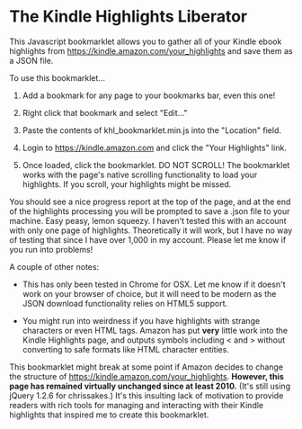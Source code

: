 # The Kindle Highlights Liberator
This Javascript bookmarklet allows you to gather all of your Kindle ebook highlights from https://kindle.amazon.com/your_highlights and save them as a JSON file.

To use this bookmarklet...

1. Add a bookmark for any page to your bookmarks bar, even this one!

2. Right click that bookmark and select "Edit..."

3. Paste the contents of khl_bookmarklet.min.js into the "Location" field.

4. Login to https://kindle.amazon.com and click the "Your Highlights" link.

5. Once loaded, click the bookmarklet. DO NOT SCROLL! The bookmarklet works with the page's native scrolling functionality to load your highlights. If you scroll, your highlights might be missed.

You should see a nice progress report at the top of the page, and at the end of the highlights processing you will be prompted to save a .json file to your machine. Easy peasy, lemon squeezy. I haven't tested this with an account with only one page of highlights. Theoretically it will work, but I have no way of testing that since I have over 1,000 in my account. Please let me know if you run into problems!

A couple of other notes:

- This has only been tested in Chrome for OSX. Let me know if it doesn't work on your browser of choice, but it will need to be modern as the JSON download functionality relies on HTML5 support.

- You might run into weirdness if you have highlights with strange characters or even HTML tags. Amazon has put **very** little work into the Kindle Highlights page, and outputs symbols including < and > without converting to safe formats like HTML character entities.

This bookmarklet might break at some point if Amazon decides to change the structure of https://kindle.amazon.com/your_highlights. **However, this page has remained virtually unchanged since at least 2010.** (It's still using jQuery 1.2.6 for chrissakes.) It's this insulting lack of motivation to provide readers with rich tools for managing and interacting with their Kindle highlights that inspired me to create this bookmarklet.